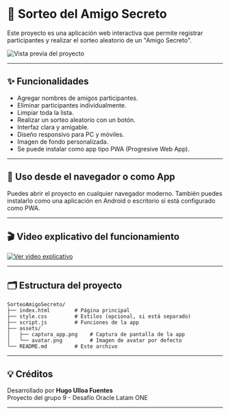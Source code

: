 # 🎁 Sorteo del Amigo Secreto

Este proyecto es una aplicación web interactiva que permite registrar participantes y realizar el sorteo aleatorio de un "Amigo Secreto".

![Vista previa del proyecto](./assets/captura_app.png)

---

## ✨ Funcionalidades

- Agregar nombres de amigos participantes.
- Eliminar participantes individualmente.
- Limpiar toda la lista.
- Realizar un sorteo aleatorio con un botón.
- Interfaz clara y amigable.
- Diseño responsivo para PC y móviles.
- Imagen de fondo personalizada.
- Se puede instalar como app tipo PWA (Progresive Web App).

---

## 📱 Uso desde el navegador o como App

Puedes abrir el proyecto en cualquier navegador moderno. También puedes instalarlo como una aplicación en Android o escritorio si está configurado como PWA.

---

## 🎬 Video explicativo del funcionamiento

[![Ver video explicativo](https://img.youtube.com/vi/VIDEO_ID/mqdefault.jpg)](https://www.youtube.com/watch?v=VIDEO_ID)

---

## 🗂 Estructura del proyecto

```
SorteoAmigoSecreto/
├── index.html        # Página principal
├── style.css         # Estilos (opcional, si está separado)
├── script.js         # Funciones de la app
├── assets/
│   ├── captura_app.png    # Captura de pantalla de la app
│   └── avatar.png         # Imagen de avatar por defecto
└── README.md         # Este archivo
```

---

## 💡 Créditos

Desarrollado por **Hugo Ulloa Fuentes**  
Proyecto del grupo 9 - Desafío Oracle Latam ONE

---
